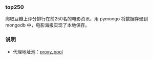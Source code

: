 ### top250

爬取豆瓣上评分排行在前250名的电影资讯，用 pymongo 将数据存储到 mongodb 中，电影海报实现了本地保存。

### 说明

- 代理地址池：[proxy_pool](https://github.com/jhao104/proxy_pool)